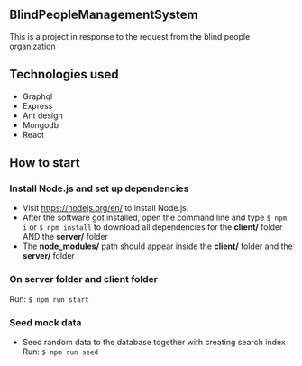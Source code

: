 ## BlindPeopleManagementSystem

This is a project in response to the request from the blind people organization

## Technologies used

- Graphql
- Express
- Ant design 
- Mongodb
- React 

## How to start

### Install Node.js and set up dependencies
   - Visit https://nodejs.org/en/ to install Node.js. 
   - After the software got installed, open the command line and type ```$ npm i``` or ```$ npm install``` to download all dependencies for the **client/** folder AND the **server/** folder
   - The **node_modules/** path should appear inside the **client/** folder and the **server/** folder
    

### On server folder and client folder
Run: ```$ npm run start```

### Seed mock data
- Seed random data to the database together with creating search index
Run: ```$ npm run seed```
